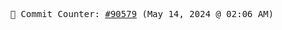 <p align="center">
    <samp>
        📮 Commit Counter: <a href="https://github.com/Javascript-void0/Javascript-void0/commits/main">#90579</a> (May 14, 2024 @ 02:06 AM)
    </samp>
</p>